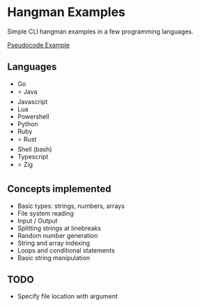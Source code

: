 # Hangman Examples

Simple CLI hangman examples in a few programming languages.

[Pseudocode Example](./hangman.pseudo)

## Languages

- Go
- ⭐ Java
- Javascript
- Lua
- Powershell
- Python
- Ruby
- ⭐ Rust
- Shell (bash)
- Typescript
- ⭐ Zig

## Concepts implemented

- Basic types: strings, numbers, arrays
- File system reading
- Input / Output
- Splitting strings at linebreaks
- Random number generation
- String and array indexing
- Loops and conditional statements
- Basic string manipulation

## TODO

- Specify file location with argument

